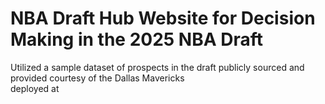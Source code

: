 # NBA Draft Hub Website for Decision Making in the 2025 NBA Draft 
Utilized a sample dataset of prospects in the draft publicly sourced and provided courtesy of the Dallas Mavericks\
deployed at 
